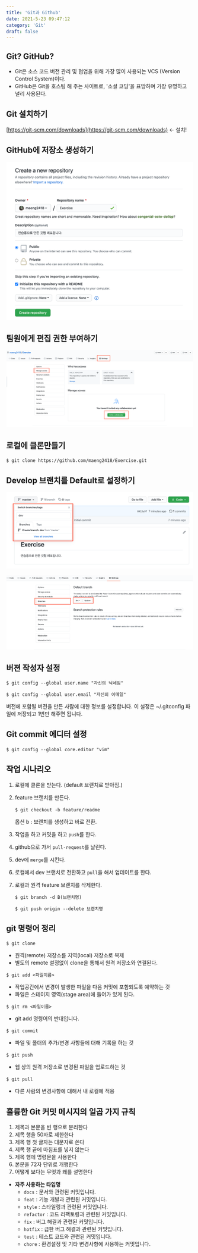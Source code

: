 ```yaml
---
title: 'Git과 Github'
date: 2021-5-23 09:47:12
category: 'Git'
draft: false
---
```


## Git? GitHub?

- Git은 소스 코드 버전 관리 및 협업을 위해 가장 많이 사용되는 VCS (Version Control System)이다.
- GitHub은 Git을 호스팅 해 주는 사이트로, '소셜 코딩'을 표방하며 가장 유명하고 널리 사용된다.

## Git 설치하기

[https://git-scm.com/downloads](https://git-scm.com/downloads) ← 설치!

## GitHub에 저장소 생성하기

![](./images/git&github/1.png)

## 팀원에게 편집 권한 부여하기

![](./images/git&github/2.png)

## 로컬에 클론만들기

`$ git clone https://github.com/maeng2418/Exercise.git`

## Develop 브랜치를 Default로 설정하기

![](./images/git&github/3.png)

![](./images/git&github/4.png)

## 버젼 **작성자 설정**

`$ git config --global user.name "자신의 닉네임"`

`$ git config --global user.email "자신의 이메일"`

버전에 포함될 버전을 만든 사람에 대한 정보를 설정합니다. 이 설정은 ~/.gitconfig 파일에 저장되고 1번만 해주면 됩니다.

## Git commit 에디터 설정

`$ git config --global core.editor "vim"`

## 작업 시나리오

1. 로컬에 클론을 받는다. (default 브랜치로 받아짐.)
2. feature 브랜치를 만든다.

   `$ git checkout -b feature/readme`

   옵션 b : 브랜치를 생성하고 바로 전환.

3. 작업을 하고 커밋을 하고 `push`를 한다.
4. github으로 가서 `pull-request`를 날린다.
5. dev에 `merge`를 시킨다.
6. 로컬에서 dev 브랜치로 전환하고 `pull`을 해서 업데이트를 한다.
7. 로컬과 원격 feature 브랜치를 삭제한다.

   `$ git branch -d B(브랜치명)`

   `$ git push origin --delete 브랜치명`

## git 명령어 정리

`$ git clone`

- 원격(remote) 저장소를 지역(local) 저장소로 복제
- 별도의 remote 설정없이 clone을 통해서 원격 저장소와 연결된다.

`$ git add <파일이름>`

- 작업공간에서 변경이 발생한 파일을 다음 커밋에 포함되도록 예약하는 것
- 파일은 스테이지 영역(stage area)에 들어가 있게 된다.

`$ git rm <파일이름>`

- git add 명령어의 반대입니다.

`$ git commit`

- 파일 및 폴더의 추가/변경 사항들에 대해 기록을 하는 것

`$ git push`

- 웹 상의 원격 저장소로 변경된 파일을 업로드하는 것

`$ git pull`

- 다른 사람의 변경사항에 대해서 내 로컬에 적용

## 훌륭한 Git 커밋 메시지의 일곱 가지 규칙

1. 제목과 본문을 빈 행으로 분리한다
2. 제목 행을 50자로 제한한다
3. 제목 행 첫 글자는 대문자로 쓴다
4. 제목 행 끝에 마침표를 넣지 않는다
5. 제목 행에 명령문을 사용한다
6. 본문을 72자 단위로 개행한다
7. 어떻게 보다는 무엇과 왜를 설명한다

- **자주 사용하는 타입명**
  - `docs` : 문서와 관련된 커밋입니다.
  - `feat` : 기능 개발과 관련된 커밋입니다.
  - `style` : 스타일링과 관련된 커밋입니다.
  - `refactor` : 코드 리팩토링과 관련된 커밋입니다.
  - `fix` : 버그 해결과 관련된 커밋입니다.
  - `hotfix` : 급한 버그 해결과 관련된 커밋입니다.
  - `test` : 테스트 코드와 관련된 커밋입니다.
  - `chore` : 환경설정 및 기타 변경사항에 사용하는 커밋입니다.
